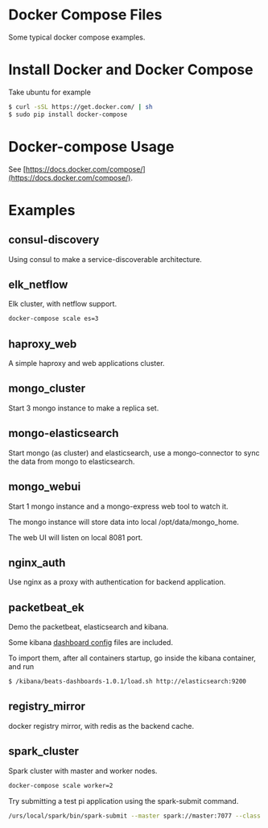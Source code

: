 Docker Compose Files
===
Some typical docker compose examples.

# Install Docker and Docker Compose
Take ubuntu for example

```sh
$ curl -sSL https://get.docker.com/ | sh
$ sudo pip install docker-compose
```

# Docker-compose Usage
See [https://docs.docker.com/compose/](https://docs.docker.com/compose/).


# Examples

## consul-discovery
Using consul to make a service-discoverable architecture.

## elk_netflow
Elk cluster, with netflow support.
```sh
docker-compose scale es=3
```

## haproxy_web
A simple haproxy and web applications cluster.

## mongo_cluster
Start 3 mongo instance to make a replica set.

## mongo-elasticsearch
Start mongo (as cluster) and elasticsearch, use a mongo-connector to sync the data from mongo to elasticsearch.

## mongo_webui
Start 1 mongo instance and a mongo-express web tool to watch it.

The mongo instance will store data into local /opt/data/mongo_home.

The web UI will listen on local 8081 port.

## nginx_auth
Use nginx as a proxy with authentication for backend application.

## packetbeat_ek
Demo the packetbeat, elasticsearch and kibana.

Some kibana [dashboard config](https://github.com/elastic/beats-dashboards) files are included.

To import them, after all containers startup, go inside the kibana container, and run
```sh
$ /kibana/beats-dashboards-1.0.1/load.sh http://elasticsearch:9200
```

## registry_mirror
docker registry mirror, with redis as the backend cache.

## spark_cluster
Spark cluster with master and worker nodes.
```sh
docker-compose scale worker=2
```
Try submitting a test pi application using the spark-submit command.
```sh
/urs/local/spark/bin/spark-submit --master spark://master:7077 --class org.apache.spark.examples.SparkPi /usr/local/spark/lib/spark-examples-1.4.0-hadoop2.6.0.jar 1000
```
